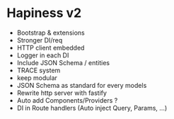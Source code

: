 # Hapiness v2

- Bootstrap & extensions
- Stronger DI/req
- HTTP client embedded
- Logger in each DI
- Include JSON Schema / entities
- TRACE system
- keep modular
- JSON Schema as standard for every models
- Rewrite http server with fastify
- Auto add Components/Providers ?
- DI in Route handlers (Auto inject Query, Params, ...) 
